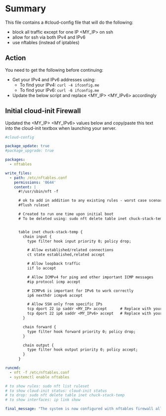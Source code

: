 # Summary

This file contains a #cloud-config file that will do the following:

- block all traffic except for one IP <MY_IP> on ssh
- allow for ssh via both IPv4 and IPv6
- use nftables (instead of iptables)

## Action

You need to get the following before continuing:

- Get your IPv4 and IPv6 addresses using:
  - To find your IPv4: `curl -4 ifconfig.me`
  - To find your IPv6: `curl -6 ifconfig.me`
- Update the below script and replace <MY_IP> <MY_IPv6> accordingly

## Initial cloud-init Firewall

Updated the <MY_IP> <MY_IPv6> values below and copy/paste this text into the cloud-init textbox when launching your server.

```yaml
#cloud-config

package_update: true
#package_upgrade: true

packages:
  - nftables

write_files:
  - path: /etc/nftables.conf
    permissions: '0644'
    content: |
      #!/usr/sbin/nft -f

      # ok to add in addition to any existing rules - worst case scenario that this is more restrictive
      #flush ruleset

      # Created to run one time upon initial boot
      # To be deleted using: sudo nft delete table inet chuck-stack-temp 


      table inet chuck-stack-temp {
        chain input {
          type filter hook input priority 0; policy drop;

          # Allow established/related connections
          ct state established,related accept

          # Allow loopback traffic
          iif lo accept

          # Allow ICMPv4 for ping and other important ICMP messages
          #ip protocol icmp accept

          # ICMPv6 is important for IPv6 to work correctly
          ip6 nexthdr icmpv6 accept

          # Allow SSH only from specific IPs
          tcp dport 22 ip saddr <MY_IP> accept      # Replace with your IPv4 address
          tcp dport 22 ip6 saddr <MY_IPv6> accept   # Replace with your IPv6 address
        }

        chain forward {
          type filter hook forward priority 0; policy drop;
        }

        chain output {
          type filter hook output priority 0; policy accept;
        }
      }

runcmd:
  - nft -f /etc/nftables.conf
  - systemctl enable nftables

# to show rules: sudo nft list ruleset
# to show cloud-init status: cloud-init status
# to drop: sudo nft delete table inet chuck-stack-temp
# to show interfaces: ip link show

final_message: "The system is now configured with nftables firewall allowing SSH only from authorized IP addresses"
```
